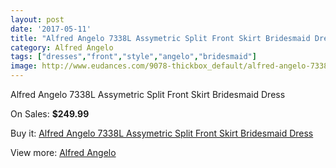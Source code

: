 ```yaml
---
layout: post
date: '2017-05-11'
title: "Alfred Angelo 7338L Assymetric Split Front Skirt Bridesmaid Dress"
category: Alfred Angelo
tags: ["dresses","front","style","angelo","bridesmaid"]
image: http://www.eudances.com/9078-thickbox_default/alfred-angelo-7338l-assymetric-split-front-skirt-bridesmaid-dress.jpg
---
```

Alfred Angelo 7338L Assymetric Split Front Skirt Bridesmaid Dress

On Sales: **$249.99**
<a href="https://www.eudances.com/en/alfred-angelo/3054-alfred-angelo-7338l-assymetric-split-front-skirt-bridesmaid-dress.html"><amp-img layout="responsive" width="600" height="600" src="//www.eudances.com/9078-thickbox_default/alfred-angelo-7338l-assymetric-split-front-skirt-bridesmaid-dress.jpg" alt="Alfred Angelo 7338L Assymetric Split Front Skirt Bridesmaid Dress 0" /></a>
<a href="https://www.eudances.com/en/alfred-angelo/3054-alfred-angelo-7338l-assymetric-split-front-skirt-bridesmaid-dress.html"><amp-img layout="responsive" width="600" height="600" src="//www.eudances.com/9081-thickbox_default/alfred-angelo-7338l-assymetric-split-front-skirt-bridesmaid-dress.jpg" alt="Alfred Angelo 7338L Assymetric Split Front Skirt Bridesmaid Dress 1" /></a>
<a href="https://www.eudances.com/en/alfred-angelo/3054-alfred-angelo-7338l-assymetric-split-front-skirt-bridesmaid-dress.html"><amp-img layout="responsive" width="600" height="600" src="//www.eudances.com/9080-thickbox_default/alfred-angelo-7338l-assymetric-split-front-skirt-bridesmaid-dress.jpg" alt="Alfred Angelo 7338L Assymetric Split Front Skirt Bridesmaid Dress 2" /></a>
<a href="https://www.eudances.com/en/alfred-angelo/3054-alfred-angelo-7338l-assymetric-split-front-skirt-bridesmaid-dress.html"><amp-img layout="responsive" width="600" height="600" src="//www.eudances.com/9079-thickbox_default/alfred-angelo-7338l-assymetric-split-front-skirt-bridesmaid-dress.jpg" alt="Alfred Angelo 7338L Assymetric Split Front Skirt Bridesmaid Dress 3" /></a>

Buy it: [Alfred Angelo 7338L Assymetric Split Front Skirt Bridesmaid Dress](https://www.eudances.com/en/alfred-angelo/3054-alfred-angelo-7338l-assymetric-split-front-skirt-bridesmaid-dress.html "Alfred Angelo 7338L Assymetric Split Front Skirt Bridesmaid Dress")

View more: [Alfred Angelo](https://www.eudances.com/en/51-alfred-angelo "Alfred Angelo")